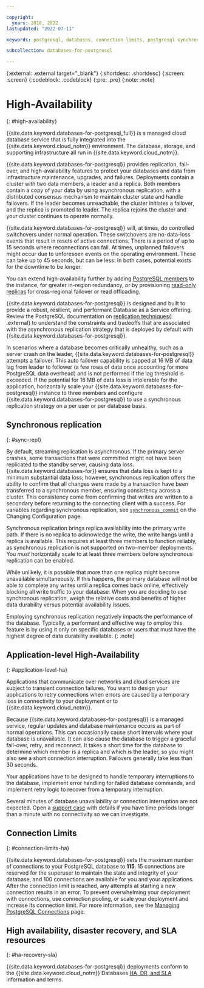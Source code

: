 ```yaml
---

copyright:
  years: 2018, 2022
lastupdated: "2022-07-11"

keywords: postgresql, databases, connection limits, postgresql synchronous replication

subcollection: databases-for-postgresql

---
```


{:external: .external target="_blank"}
{:shortdesc: .shortdesc}
{:screen: .screen}
{:codeblock: .codeblock}
{:pre: .pre}
{:note: .note}

# High-Availability
{: #high-availability}

{{site.data.keyword.databases-for-postgresql_full}} is a managed cloud database service that is fully integrated into the {{site.data.keyword.cloud_notm}} environment. The database, storage, and supporting infrastructure all run in {{site.data.keyword.cloud_notm}}.

{{site.data.keyword.databases-for-postgresql}} provides replication, fail-over, and high-availability features to protect your databases and data from infrastructure maintenance, upgrades, and failures. Deployments contain a cluster with two data members, a leader and a replica. Both members contain a copy of your data by using asynchronous replication, with a distributed consensus mechanism to maintain cluster state and handle failovers. If the leader becomes unreachable, the cluster initiates a failover, and the replica is promoted to leader. The replica rejoins the cluster and your cluster continues to operate normally. 

{{site.data.keyword.databases-for-postgresql}} will, at times, do controlled switchovers under normal operation. These switchovers are no-data-loss events that result in resets of active connections. There is a period of up to 15 seconds where reconnections can fail. At times, unplanned failovers might occur due to unforeseen events on the operating environment. These can take up to 45 seconds, but can be less. In both cases, potential exists for the downtime to be longer.

You can extend high-availability further by adding [PostgreSQL members](https://cloud.ibm.com/docs/databases-for-postgresql?topic=databases-for-postgresql-horizontal-scaling) to the instance, for greater in-region redundancy, or by provisioning [read-only replicas](/docs/databases-for-postgresql?topic=databases-for-postgresql-read-only-replicas) for cross-regional failover or read offloading. 

{{site.data.keyword.databases-for-postgresql}} is designed and built to provide a robust, resilient, and performant Database as a Service offering. Review the PostgreSQL documentation on [replication techniques](https://www.postgresql.org/docs/current/wal-async-commit.html){: .external} to understand the constraints and tradeoffs that are associated with the asynchronous replication strategy that is deployed by default with {{site.data.keyword.databases-for-postgresql}}.

In scenarios where a database becomes critically unhealthy, such as a server crash on the leader, {{site.data.keyword.databases-for-postgresql}} attempts a failover. This auto failover capability is capped at 16 MB of data lag from leader to follower (a few rows of data once accounting for more PostgreSQL data overhead) and is not performed if the lag threshold is exceeded. If the potential for 16 MB of data loss is intolerable for the application, horizontally scale your {{site.data.keyword.databases-for-postgresql}} instance to three members and configure {{site.data.keyword.databases-for-postgresql}} to use a synchronous replication strategy on a per user or per database basis.

## Synchronous replication
{: #sync-repl}

By default, streaming replication is asynchronous. If the primary server crashes, some transactions that were committed might not have been replicated to the standby server, causing data loss. {{site.data.keyword.databases-for}} ensures that data loss is kept to a minimum substantial data loss; however, synchronous replication offers the ability to confirm that all changes were made by a transaction have been transferred to a synchronous member, ensuring consistency across a cluster. This consistency come from confirming that writes are written to a secondary before returning to the connecting client with a success. For variables regarding synchronous replication, see [`synchronous_commit`](/docs/databases-for-postgresql?topic=databases-for-postgresql-changing-configuration#gen-settings) on the Changing Configuration page. 

Synchronous replication brings replica availability into the primary write path. If there is no replica to acknowledge the write, the write hangs until a replica is available. This requires at least three members to function reliably, as synchronous replication is not supported on two-member deployments. You _must_ horizontally scale to at least three members before synchronous replication can be enabled.

While unlikely, it is possible that more than one replica might become unavailable simultaneously. If this happens, the primary database will not be able to complete any writes until a replica comes back online, effectively blocking all write traffic to your database. When you are deciding to use synchronous replication, weigh the relative costs and benefits of higher data durability versus potential availability issues.

Employing synchronous replication negatively impacts the performance of the database. Typically, a performant and effective way to employ this feature is by using it only on specific databases or users that must have the highest degree of data durability available.
{: .note}

## Application-level High-Availability
{: #application-level-ha}

Applications that communicate over networks and cloud services are subject to transient connection failures. You want to design your applications to retry connections when errors are caused by a temporary loss in connectivity to your deployment or to {{site.data.keyword.cloud_notm}}.

Because {{site.data.keyword.databases-for-postgresql}} is a managed service, regular updates and database maintenance occurs as part of normal operations. This can occasionally cause short intervals where your database is unavailable. It can also cause the database to trigger a graceful fail-over, retry, and reconnect. It takes a short time for the database to determine which member is a replica and which is the leader, so you might also see a short connection interruption. Failovers generally take less than 30 seconds.

Your applications have to be designed to handle temporary interruptions to the database, implement error handling for failed database commands, and implement retry logic to recover from a temporary interruption.

Several minutes of database unavailability or connection interruption are not expected. Open a [support case](https://cloud.ibm.com/unifiedsupport/cases/add) with details if you have time periods longer than a minute with no connectivity so we can investigate.

## Connection Limits
{: #connection-limits-ha}

{{site.data.keyword.databases-for-postgresql}} sets the maximum number of connections to your PostgreSQL database to **115**. 15 connections are reserved for the superuser to maintain the state and integrity of your database, and 100 connections are available for you and your applications. After the connection limit is reached, any attempts at starting a new connection results in an error. To prevent overwhelming your deployment with connections, use connection pooling, or scale your deployment and increase its connection limit. For more information, see the [Managing PostgreSQL Connections](/docs/databases-for-postgresql?topic=databases-for-postgresql-managing-connections) page.

## High availability, disaster recovery, and SLA resources
{: #ha-recovery-sla}

{{site.data.keyword.databases-for-postgresql}} deployments conform to the {{site.data.keyword.cloud_notm}} Databases [HA, DR, and SLA](/docs/cloud-databases?topic=cloud-databases-ha-dr) information and terms.

